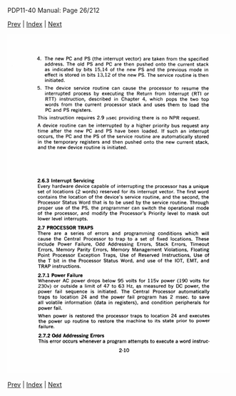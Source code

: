 PDP11-40 Manual: Page 26/212

[Prev](pdp11-40-000025.html) | [Index](index.html) | [Next](pdp11-40-000027.html)

![](pdp11-40-000026.gif)

[Prev](pdp11-40-000025.html) | [Index](index.html) | [Next](pdp11-40-000027.html)

